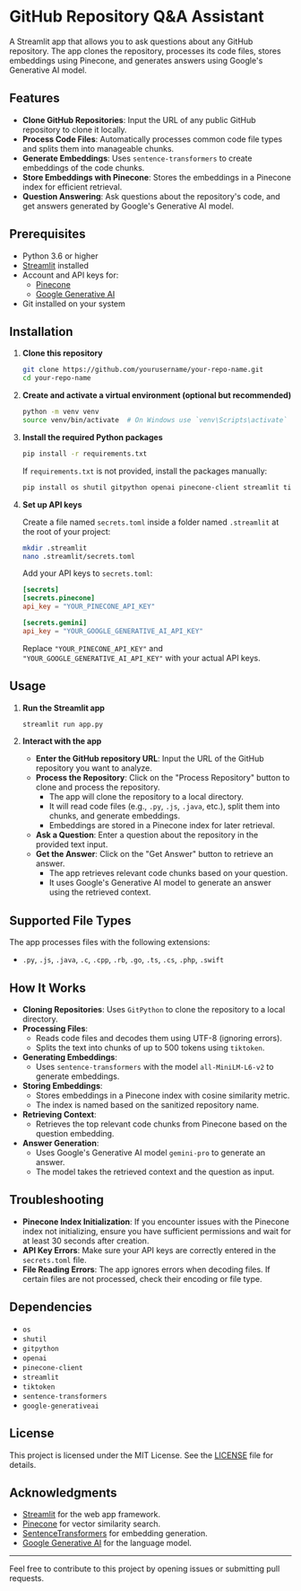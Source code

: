 # GitHub Repository Q&A Assistant

A Streamlit app that allows you to ask questions about any GitHub repository. The app clones the repository, processes its code files, stores embeddings using Pinecone, and generates answers using Google's Generative AI model.

## Features

- **Clone GitHub Repositories**: Input the URL of any public GitHub repository to clone it locally.
- **Process Code Files**: Automatically processes common code file types and splits them into manageable chunks.
- **Generate Embeddings**: Uses `sentence-transformers` to create embeddings of the code chunks.
- **Store Embeddings with Pinecone**: Stores the embeddings in a Pinecone index for efficient retrieval.
- **Question Answering**: Ask questions about the repository's code, and get answers generated by Google's Generative AI model.

## Prerequisites

- Python 3.6 or higher
- [Streamlit](https://streamlit.io/) installed
- Account and API keys for:
  - [Pinecone](https://www.pinecone.io/)
  - [Google Generative AI](https://developers.google.com/ai/generative-ai)
- Git installed on your system

## Installation

1. **Clone this repository**

   ```bash
   git clone https://github.com/yourusername/your-repo-name.git
   cd your-repo-name
   ```

2. **Create and activate a virtual environment (optional but recommended)**

   ```bash
   python -m venv venv
   source venv/bin/activate  # On Windows use `venv\Scripts\activate`
   ```

3. **Install the required Python packages**

   ```bash
   pip install -r requirements.txt
   ```

   If `requirements.txt` is not provided, install the packages manually:

   ```bash
   pip install os shutil gitpython openai pinecone-client streamlit tiktoken sentence-transformers google-generativeai
   ```

4. **Set up API keys**

   Create a file named `secrets.toml` inside a folder named `.streamlit` at the root of your project:

   ```bash
   mkdir .streamlit
   nano .streamlit/secrets.toml
   ```

   Add your API keys to `secrets.toml`:

   ```toml
   [secrets]
   [secrets.pinecone]
   api_key = "YOUR_PINECONE_API_KEY"

   [secrets.gemini]
   api_key = "YOUR_GOOGLE_GENERATIVE_AI_API_KEY"
   ```

   Replace `"YOUR_PINECONE_API_KEY"` and `"YOUR_GOOGLE_GENERATIVE_AI_API_KEY"` with your actual API keys.

## Usage

1. **Run the Streamlit app**

   ```bash
   streamlit run app.py
   ```

2. **Interact with the app**

   - **Enter the GitHub repository URL**: Input the URL of the GitHub repository you want to analyze.
   - **Process the Repository**: Click on the "Process Repository" button to clone and process the repository.
     - The app will clone the repository to a local directory.
     - It will read code files (e.g., `.py`, `.js`, `.java`, etc.), split them into chunks, and generate embeddings.
     - Embeddings are stored in a Pinecone index for later retrieval.
   - **Ask a Question**: Enter a question about the repository in the provided text input.
   - **Get the Answer**: Click on the "Get Answer" button to retrieve an answer.
     - The app retrieves relevant code chunks based on your question.
     - It uses Google's Generative AI model to generate an answer using the retrieved context.

## Supported File Types

The app processes files with the following extensions:

- `.py`, `.js`, `.java`, `.c`, `.cpp`, `.rb`, `.go`, `.ts`, `.cs`, `.php`, `.swift`

## How It Works

- **Cloning Repositories**: Uses `GitPython` to clone the repository to a local directory.
- **Processing Files**: 
  - Reads code files and decodes them using UTF-8 (ignoring errors).
  - Splits the text into chunks of up to 500 tokens using `tiktoken`.
- **Generating Embeddings**:
  - Uses `sentence-transformers` with the model `all-MiniLM-L6-v2` to generate embeddings.
- **Storing Embeddings**:
  - Stores embeddings in a Pinecone index with cosine similarity metric.
  - The index is named based on the sanitized repository name.
- **Retrieving Context**:
  - Retrieves the top relevant code chunks from Pinecone based on the question embedding.
- **Answer Generation**:
  - Uses Google's Generative AI model `gemini-pro` to generate an answer.
  - The model takes the retrieved context and the question as input.

## Troubleshooting

- **Pinecone Index Initialization**: If you encounter issues with the Pinecone index not initializing, ensure you have sufficient permissions and wait for at least 30 seconds after creation.
- **API Key Errors**: Make sure your API keys are correctly entered in the `secrets.toml` file.
- **File Reading Errors**: The app ignores errors when decoding files. If certain files are not processed, check their encoding or file type.

## Dependencies

- `os`
- `shutil`
- `gitpython`
- `openai`
- `pinecone-client`
- `streamlit`
- `tiktoken`
- `sentence-transformers`
- `google-generativeai`

## License

This project is licensed under the MIT License. See the [LICENSE](LICENSE) file for details.

## Acknowledgments

- [Streamlit](https://streamlit.io/) for the web app framework.
- [Pinecone](https://www.pinecone.io/) for vector similarity search.
- [SentenceTransformers](https://www.sbert.net/) for embedding generation.
- [Google Generative AI](https://developers.google.com/ai/generative-ai) for the language model.

---

Feel free to contribute to this project by opening issues or submitting pull requests.
